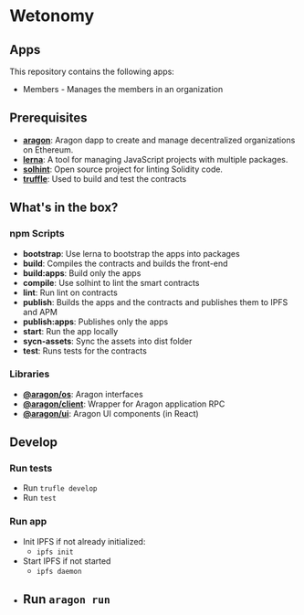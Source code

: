 # Wetonomy

## Apps
This repository contains the following apps:
- Members - Manages the members in an organization

## Prerequisites

- [**aragon**](https://aragon.one/): Aragon dapp to create and manage decentralized organizations on Ethereum.
- [**lerna**](https://lernajs.io/): A tool for managing JavaScript projects with multiple packages.  
- [**solhint**](https://www.npmjs.com/package/solhint): Open source project for linting Solidity code.
- [**truffle**](https://github.com/trufflesuite/truffle): Used to build and test the contracts 

## What's in the box?

### npm Scripts

- **bootstrap**: Use lerna to bootstrap the apps into packages
- **build**: Compiles the contracts and builds the front-end
- **build:apps**: Build only the apps
- **compile**: Use solhint to lint the smart contracts
- **lint**: Run lint on contracts
- **publish**: Builds the apps and the contracts and publishes them to IPFS and APM
- **publish:apps**: Publishes only the apps  
- **start**: Run the app locally
- **sycn-assets**: Sync the assets into dist folder
- **test**: Runs tests for the contracts

### Libraries

- [**@aragon/os**](https://github.com/aragon/aragonos): Aragon interfaces
- [**@aragon/client**](https://github.com/aragon/aragon.js/tree/master/packages/aragon-client): Wrapper for Aragon application RPC
- [**@aragon/ui**](https://github.com/aragon/aragon-ui): Aragon UI components (in React)


## Develop

### Run tests
- Run ```trufle develop```
- Run ```test```


### Run app
- Init IPFS if not already initialized:
 	- ```ipfs init```
- Start IPFS if not started
	- ```ipfs daemon```
- Run ```aragon run```
	-- 
